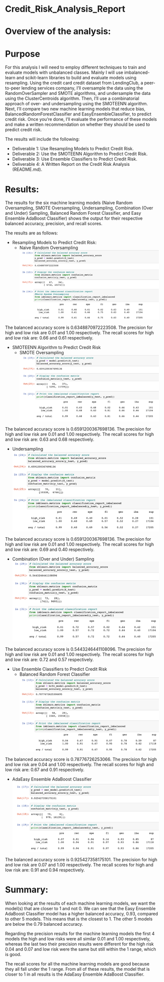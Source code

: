 # Credit_Risk_Analysis_Report

# Overview of the analysis: 

 # Purpose

For this analysis I will need to employ different techniques to train and evaluate models with unbalanced classes. Mainly I will use imbalanced-learn and scikit-learn libraries to build and evaluate models using resampling. 
Using the credit card credit dataset from LendingClub, a peer-to-peer lending services company, I’ll oversample the data using the RandomOverSampler and SMOTE algorithms, and undersample the data using the ClusterCentroids algorithm. Then, I’ll use a combinatorial approach of over- and undersampling using the SMOTEENN algorithm. Next, I’ll compare two new machine learning models that reduce bias, BalancedRandomForestClassifier and EasyEnsembleClassifier, to predict credit risk. Once you’re done, I’ll evaluate the performance of these models and make a written recommendation on whether they should be used to predict credit risk.

The results will include the following: 
* Deliverable 1: Use Resampling Models to Predict Credit Risk.
* Deliverable 2: Use the SMOTEENN Algorithm to Predict Credit Risk.
* Deliverable 3: Use Ensemble Classifiers to Predict Credit Risk.
* Deliverable 4: A Written Report on the Credit Risk Analysis (README.md).

# Results: 

The results for the six machine learning models (Naive Random Oversampling, SMOTE Oversampling, Undersampling, Combination (Over and Under) Sampling, Balanced Random Forest Classifier, and Easy Ensemble AdaBoost Classifier) shows the output for their respective balanced accuracy, precision, and recall scores.

The results are as follows:

* Resampling Models to Predict Credit Risk:
  - Naive Random Oversampling
!['Naive%20Random%20Oversampling](https://github.com/cbrito3/Credit_Risk_Analysis/blob/main/Naive%20Random%20Oversampling.png)

 The balanced accuracy score is 0.6348870972223508. 
 The precision for high and low risk are 0.01 and 1.00 respectively. 
 The recall scores for high and low risk are: 0.66 and 0.61 respectively. 
 

* SMOTEENN Algorithm to Predict Credit Risk
  - SMOTE Oversampling
!['SMOTE%20Oversampling](https://github.com/cbrito3/Credit_Risk_Analysis/blob/main/SMOTE%20Oversampling.png)

The balanced accuracy score is 0.6591200367698136. 
The precision for high and low risk are 0.01 and 1.00 respectively. 
The recall scores for high and low risk are: 0.63 and 0.68 respectively. 
 
* Undersampling
!['Undersampling](https://github.com/cbrito3/Credit_Risk_Analysis/blob/main/Undersampling.png)

The balanced accuracy score is 0.6591200367698136. 
The precision for high and low risk are 0.01 and 1.00 respectively. 
The recall scores for high and low risk are: 0.69 and 0.40 respectively. 

* Combination (Over and Under) Sampling
!['Combination%20(Over%20and%20Under)%20Sampling](https://github.com/cbrito3/Credit_Risk_Analysis/blob/main/Combination%20(Over%20and%20Under)%20Sampling.png)

The balanced accuracy score is 0.5443246441108096. 
The precision for high and low risk are 0.01 and 1.00 respectively. 
The recall scores for high and low risk are: 0.72 and 0.57 respectively. 

* Use Ensemble Classifiers to Predict Credit Risk
  - Balanced Random Forest Classifier
!['Balanced%20Random%20Forest%20Classifier](https://github.com/cbrito3/Credit_Risk_Analysis/blob/main/Balanced%20Random%20Forest%20Classifier.png)

The balanced accuracy score is 0.78776726253066. 
The precision for high and low risk are 0.04 and 1.00 respectively. 
The recall scores for high and low risk are: 0.67 and 0.91 respectively. 

   - AdaEasy Ensemble AdaBoost Classifier
!['Easy%20Ensemble%20AdaBoost%20Classifier](https://github.com/cbrito3/Credit_Risk_Analysis/blob/main/Easy%20Ensemble%20AdaBoost%20Classifier.png)

The balanced accuracy score is 0.925427358175101. 
The precision for high and low risk are 0.07 and 1.00 respectively. 
The recall scores for high and low risk are: 0.91 and 0.94 respectively. 

# Summary: 
When looking at the results of each machine learning models, we want the model(s) that are closer to 1 and not 0. We can see that the Easy Ensemble AdaBoost Classifier model has a higher balanced accuracy, 0.93, compared to other 5 models. This means that is the closest to 1. The other 5 models are below the 0.79 balanced accuracy. 

Regarding the precision results for the machine learning models the first 4 models the high and low risks were all similar 0.01 and 1.00 respectively, whereas the last two their precision results were different for the high risk 0.04 and 0.07 and low risk were the same but still within the 1 range, which is good. 

The recall scores for all the machine learning models are good because they all fall under the 1 range. From all of these results, the model that is closer to 1 in all results is the AdaEasy Ensemble AdaBoost Classifier.
